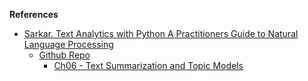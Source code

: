 **References**
- [Sarkar. Text Analytics with Python A Practitioners Guide to Natural Language Processing](https://u.pcloud.link/publink/show?code=XZa5kHXZEaHcF51wn7YWfLX6IwJmL0aJBc97)
  - [Github Repo](https://github.com/dipanjanS/text-analytics-with-python)
    - [Ch06 - Text Summarization and Topic Models](https://github.com/dipanjanS/text-analytics-with-python/blob/master/New-Second-Edition/Ch06%20-%20Text%20Summarization%20and%20Topic%20Models/Ch06e%20-%20Document%20Summarization.ipynb)
